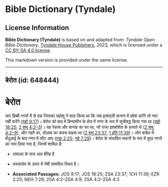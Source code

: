 # Bible Dictionary (Tyndale)

## License Information

**Bible Dictionary (Tyndale)** is based on and adapted from: _Tyndale Open Bible Dictionary_, [Tyndale House Publishers](https://tyndaleopenresources.com/), 2023, which is licensed under a [CC BY-SA 4.0 license](https://creativecommons.org/licenses/by-sa/4.0/legalcode.en).

This markdown version is provided under the same license.



--------------------------------

## बेरोत (id: 648444)

बेरोत
=====

चार हिब्बी नगरों में से एक जिसका यहोशू ने वादा किया था कि जब इस्राएली कनान में प्रवेश करेंगे तो नष्ट नहीं करेंगे ([यहो 9:17](https://ref.ly/Josh9:17))। बेरोत को बाद में बिन्यामीन के क्षेत्र में नगर के रूप में सूचीबद्ध किया गया था ([यहो 18:25](https://ref.ly/Josh18:25); [2 शमू 4:2–3](https://ref.ly/2Sam4:2-2Sam4:3))। यह रेकाब और बानाह का घर था, जो राजा इशबोशेत के हत्यारे थे ([2 शमू 4:2–9](https://ref.ly/2Sam4:2-2Sam4:9)), और नहरै का, योआब का कवच वाहक था ([2 शमू 23:37](https://ref.ly/2Sam23:37); [1 इति 11:39](https://ref.ly/1Chr11:39))। लोग बाबेल में बँधुआई के बाद नगर में लौट आए ([एज्रा 2:25](https://ref.ly/Ezra2:25); [नहे 7:29](https://ref.ly/Neh7:29))। बेरोत के संभावित स्थानों के रूप में कुछ नगरों का नाम लिया गया है, जिनमें शामिल हैं:

* रामल्ला के पास अल बीरेह है
* यरूशलेम के उत्तर में नेबी सामविल स्थित है।

* **Associated Passages:** JOS 9:17; JOS 18:25; 2SA 23:37; 1CH 11:39; EZR 2:25; NEH 7:29; 2SA 4:2–2SA 4:9; 2SA 4:2–2SA 4:3

